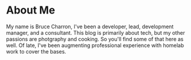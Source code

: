 # About Me

My name is Bruce Charron, I've been a developer, lead, development manager, and a consultant. 
This blog is primarily about tech, but my other passions are photgraphy and cooking. So you'll find some of that here as well.
Of late, I've been augmenting professional experience with homelab work to cover the bases.
